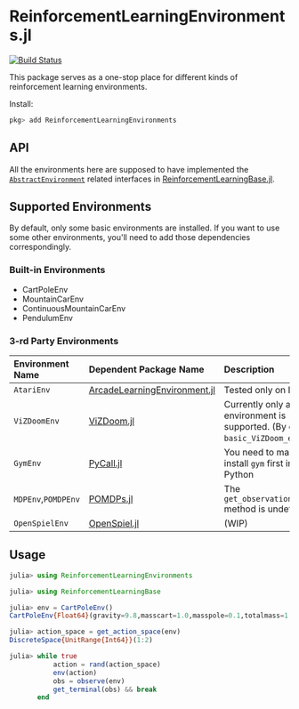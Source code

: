 # ReinforcementLearningEnvironments.jl

[![Build Status](https://travis-ci.com/JuliaReinforcementLearning/ReinforcementLearningEnvironments.jl.svg?branch=master)](https://travis-ci.com/JuliaReinforcementLearning/ReinforcementLearningEnvironments.jl)

This package serves as a one-stop place for different kinds of reinforcement learning environments.

Install:

```julia
pkg> add ReinforcementLearningEnvironments
```

## API

All the environments here are supposed to have implemented the [`AbstractEnvironment`](https://github.com/JuliaReinforcementLearning/ReinforcementLearningBase.jl/blob/9205f6d7bdde5d17a5d2baedefcf8a1854b40698/src/interface.jl#L230-L261) related interfaces in [ReinforcementLearningBase.jl](https://github.com/JuliaReinforcementLearning/ReinforcementLearningBase.jl).

## Supported Environments

By default, only some basic environments are installed. If you want to use some other environments, you'll need to add those dependencies correspondingly.

### Built-in Environments

- CartPoleEnv
- MountainCarEnv
- ContinuousMountainCarEnv
- PendulumEnv

### 3-rd Party Environments

| Environment Name | Dependent Package Name | Description |
| :--- | :--- | :--- |
| `AtariEnv` | [ArcadeLearningEnvironment.jl](https://github.com/JuliaReinforcementLearning/ArcadeLearningEnvironment.jl) | Tested only on Linux|
| `ViZDoomEnv` | [ViZDoom.jl](https://github.com/JuliaReinforcementLearning/ViZDoom.jl) | Currently only a basic environment is supported. (By calling `basic_ViZDoom_env()`)|
| `GymEnv` | [PyCall.jl](https://github.com/JuliaPy/PyCall.jl) | You need to manually install `gym` first in Python |
| `MDPEnv`,`POMDPEnv`| [POMDPs.jl](https://github.com/JuliaPOMDP/POMDPs.jl)| The `get_observation_space` method is undefined|
| `OpenSpielEnv` | [OpenSpiel.jl](https://github.com/JuliaReinforcementLearning/OpenSpiel.jl) | (WIP) |

## Usage

```julia
julia> using ReinforcementLearningEnvironments

julia> using ReinforcementLearningBase

julia> env = CartPoleEnv()
CartPoleEnv{Float64}(gravity=9.8,masscart=1.0,masspole=0.1,totalmass=1.1,halflength=0.5,polemasslength=0.05,forcemag=10.0,tau=0.02,thetathreshold=0.20943951023931953,xthreshold=2.4,max_steps=200)

julia> action_space = get_action_space(env)
DiscreteSpace{UnitRange{Int64}}(1:2)

julia> while true
           action = rand(action_space)
           env(action)
           obs = observe(env)
           get_terminal(obs) && break
       end
```
